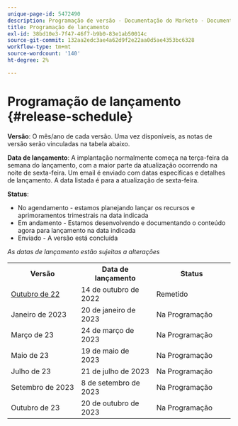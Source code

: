 ```yaml
---
unique-page-id: 5472490
description: Programação de versão - Documentação do Marketo - Documentação do produto
title: Programação de lançamento
exl-id: 38bd10e3-7f47-46f7-b9b0-83e1ab50014c
source-git-commit: 132aa2edc3ae4a62d9f2e22aa0d5ae4353bc6328
workflow-type: tm+mt
source-wordcount: '140'
ht-degree: 2%

---
```


# Programação de lançamento {#release-schedule}

**Versão**: O mês/ano de cada versão. Uma vez disponíveis, as notas de versão serão vinculadas na tabela abaixo.

**Data de lançamento**: A implantação normalmente começa na terça-feira da semana do lançamento, com a maior parte da atualização ocorrendo na noite de sexta-feira. Um email é enviado com datas específicas e detalhes de lançamento. A data listada é para a atualização de sexta-feira.

**Status**:

* No agendamento - estamos planejando lançar os recursos e aprimoramentos trimestrais na data indicada
* Em andamento - Estamos desenvolvendo e documentando o conteúdo agora para lançamento na data indicada
* Enviado - A versão está concluída

_As datas de lançamento estão sujeitas a alterações_

<table> 
 <colgroup> 
  <col> 
  <col> 
  <col> 
 </colgroup>
 <tbody> 
  <tr> 
   <th width="250px">Versão</th>
   <th width="250px">Data de lançamento</th>
   <th width="250px">Status</th>
  </tr>
  <tr> 
   <td><a href="/help/marketo/release-notes/current.md">Outubro de 22</a></td>
   <td>14 de outubro de 2022</td>
   <td>Remetido</td>
  </tr>
  <tr> 
   <td>Janeiro de 2023</td>
   <td>20 de janeiro de 2023</td>
   <td>Na Programação</td>
  </tr>
  <tr> 
   <td>Março de 23</td>
   <td>24 de março de 2023</td>
   <td>Na Programação</td>
  </tr>
  <tr> 
   <td>Maio de 23</td>
   <td>19 de maio de 2023</td>
   <td>Na Programação</td>
  </tr>
  <tr> 
   <td>Julho de 23</td>
   <td>21 de julho de 2023</td>
   <td>Na Programação</td>
  </tr>
  <tr>
   <td>Setembro de 2023</td>
   <td>8 de setembro de 2023</td>
   <td>Na Programação</td>
  </tr>
  <tr>
   <td>Outubro de 23</td>
   <td>20 de outubro de 2023</td>
   <td>Na Programação</td>
  </tr>
 </tbody>
</table>
